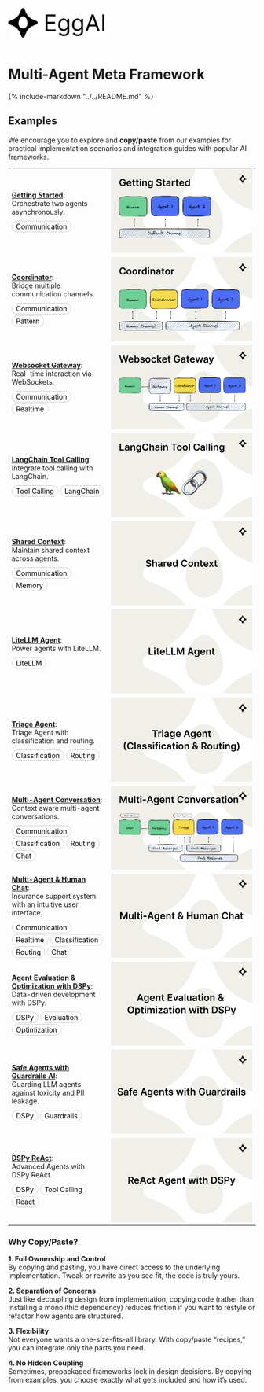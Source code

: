 <img src="assets/eggai-word-and-figuremark.svg" alt="EggAI word and figuremark" width="200px" style="margin-bottom: 16px;" />

# Multi-Agent Meta Framework

{% include-markdown  "../../README.md" %}

## Examples

We encourage you to explore and **copy/paste** from our examples for practical implementation scenarios and integration guides with popular AI frameworks.

<table style="width: 100%">
  <tbody>
    <tr>
      <td style="width: 40%;">
        <a href="examples/getting_started"><strong>Getting Started</strong></a>:<br/>
        Orchestrate two agents asynchronously.
        <div style="padding-top: 8px; color: #000;">
          <div style="margin-top: 2px; display: inline-block; padding: 2px 8px; border: 1px solid #ccc; border-radius: 12px; background-color: #fff;">Communication</div>
        </div>
      </td>
      <td style="width: 60%;">
        <a href="examples/getting_started">
          <img src="assets/example-00.png" alt="Getting Started Example"/>
        </a>
      </td>
    </tr>
    <tr>
      <td style="width: 40%;">
        <a href="examples/coordinator"><strong>Coordinator</strong></a>:<br/>
        Bridge multiple communication channels.
        <div style="padding-top: 8px; color: #000;">
          <div style="margin-top: 2px; display: inline-block; padding: 2px 8px; border: 1px solid #ccc; border-radius: 12px; background-color: #fff;">Communication</div>
          <div style="margin-top: 2px; display: inline-block; padding: 2px 8px; border: 1px solid #ccc; border-radius: 12px; background-color: #fff;">Pattern</div>
        </div>
      </td>
      <td style="width: 60%;">
        <a href="examples/coordinator">
          <img src="assets/example-01.png" alt="Coordinator Example"/>
        </a>
      </td>
    </tr>
    <tr>
      <td style="width: 40%;">
        <a href="examples/websocket_gateway"><strong>Websocket Gateway</strong></a>:<br/>
        Real-time interaction via WebSockets.
        <div style="padding-top: 8px; color: #000;">
          <div style="margin-top: 2px; display: inline-block; padding: 2px 8px; border: 1px solid #ccc; border-radius: 12px; background-color: #fff;">Communication</div>
          <div style="margin-top: 2px; display: inline-block; padding: 2px 8px; border: 1px solid #ccc; border-radius: 12px; background-color: #fff;">Realtime</div>
        </div>
      </td>
      <td style="width: 60%;">
        <a href="examples/websocket_gateway">
          <img src="assets/example-02.png" alt="Websocket Gateway Example"/>
        </a>
      </td>
    </tr>
    <tr>
      <td style="width: 40%;">
        <a href="examples/langchain_tool_calling"><strong>LangChain Tool Calling</strong></a>:<br/>
        Integrate tool calling with LangChain.
        <div style="padding-top: 8px; color: #000;">
          <div style="margin-top: 2px; display: inline-block; padding: 2px 8px; border: 1px solid #ccc; border-radius: 12px; background-color: #fff;">Tool Calling</div>
          <div style="margin-top: 2px; display: inline-block; padding: 2px 8px; border: 1px solid #ccc; border-radius: 12px; background-color: #fff;">LangChain</div>
        </div>
      </td>
      <td style="width: 60%;">
        <a href="examples/langchain_tool_calling">
          <img src="assets/example-03.png" alt="LangChain Tool Calling Example"/>
        </a>
      </td>
    </tr>
    <tr>
      <td style="width: 40%;">
        <a href="examples/shared_context"><strong>Shared Context</strong></a>:<br/>
        Maintain shared context across agents.
        <div style="padding-top: 8px; color: #000;">
          <div style="margin-top: 2px; display: inline-block; padding: 2px 8px; border: 1px solid #ccc; border-radius: 12px; background-color: #fff;">Communication</div>
          <div style="margin-top: 2px; display: inline-block; padding: 2px 8px; border: 1px solid #ccc; border-radius: 12px; background-color: #fff;">Memory</div>
        </div>
      </td>
      <td style="width: 60%;">
        <a href="examples/shared_context">
          <img src="assets/example-04.png" alt="Shared Context Example"/>
        </a>
      </td>
    </tr>
    <tr>
      <td style="width: 40%;">
        <a href="examples/litellm_agent"><strong>LiteLLM Agent</strong></a>:<br/>
        Power agents with LiteLLM.
        <div style="padding-top: 8px; color: #000;">
          <div style="margin-top: 2px; display: inline-block; padding: 2px 8px; border: 1px solid #ccc; border-radius: 12px; background-color: #fff;">LiteLLM</div>
        </div>
      </td>
      <td style="width: 60%;">
        <a href="examples/litellm_agent">
          <img src="assets/example-05.png" alt="LiteLLM Agent Example"/>
        </a>
      </td>
    </tr>
    <tr>
      <td style="width: 40%;">
        <a href="examples/triage_agent"><strong>Triage Agent</strong></a>:<br/>
        Triage Agent with classification and routing.
        <div style="padding-top: 8px; color: #000;">
          <div style="margin-top: 2px; display: inline-block; padding: 2px 8px; border: 1px solid #ccc; border-radius: 12px; background-color: #fff;">Classification</div>
          <div style="margin-top: 2px; display: inline-block; padding: 2px 8px; border: 1px solid #ccc; border-radius: 12px; background-color: #fff;">Routing</div>
        </div>
      </td>
      <td style="width: 60%;">
        <a href="examples/triage_agent">
          <img src="assets/triage-agent.png" alt="Triage Agent"/>
        </a>
      </td>
    </tr>
    <tr>
      <td style="width: 40%;">
        <a href="examples/multi_agent_conversation"><strong>Multi-Agent Conversation</strong></a>:<br/>
        Context aware multi-agent conversations.
        <div style="padding-top: 8px; color: #000;">
          <div style="margin-top: 2px; display: inline-block; padding: 2px 8px; border: 1px solid #ccc; border-radius: 12px; background-color: #fff;">Communication</div>
          <div style="margin-top: 2px; display: inline-block; padding: 2px 8px; border: 1px solid #ccc; border-radius: 12px; background-color: #fff;">Classification</div>
          <div style="margin-top: 2px; display: inline-block; padding: 2px 8px; border: 1px solid #ccc; border-radius: 12px; background-color: #fff;">Routing</div>
          <div style="margin-top: 2px; display: inline-block; padding: 2px 8px; border: 1px solid #ccc; border-radius: 12px; background-color: #fff;">Chat</div>
        </div>
      </td>
      <td style="width: 60%;">
        <a href="examples/multi_agent_conversation">
          <img src="assets/example-06.png" alt="Multi-Agent Conversation Example"/>
        </a>
      </td>
    </tr>
    <tr>
      <td style="width: 40%;">
        <a href="examples/multi_agent_human_chat"><strong>Multi-Agent & Human Chat</strong></a>:<br/>
        Insurance support system with an intuitive user interface.
        <div style="padding-top: 8px; color: #000;">
          <div style="margin-top: 2px; display: inline-block; padding: 2px 8px; border: 1px solid #ccc; border-radius: 12px; background-color: #fff;">Communication</div>
          <div style="margin-top: 2px; display: inline-block; padding: 2px 8px; border: 1px solid #ccc; border-radius: 12px; background-color: #fff;">Realtime</div>
          <div style="margin-top: 2px; display: inline-block; padding: 2px 8px; border: 1px solid #ccc; border-radius: 12px; background-color: #fff;">Classification</div>
          <div style="margin-top: 2px; display: inline-block; padding: 2px 8px; border: 1px solid #ccc; border-radius: 12px; background-color: #fff;">Routing</div>
          <div style="margin-top: 2px; display: inline-block; padding: 2px 8px; border: 1px solid #ccc; border-radius: 12px; background-color: #fff;">Chat</div>
        </div>
      </td>
      <td style="width: 60%;">
        <a href="examples/multi_agent_human_chat">
          <img src="assets/multi-agent-human-chat.png" alt="Multi-Agent & Human Chat"/>
        </a>
      </td>
    </tr>
    <tr>
      <td style="width: 40%;">
        <a href="examples/agent_evaluation_dspy"><strong>Agent Evaluation & Optimization with DSPy</strong></a>:<br/>
        Data-driven development with DSPy.
        <div style="padding-top: 8px; color: #000;">
          <div style="margin-top: 2px; display: inline-block; padding: 2px 8px; border: 1px solid #ccc; border-radius: 12px; background-color: #fff;">DSPy</div>
          <div style="margin-top: 2px; display: inline-block; padding: 2px 8px; border: 1px solid #ccc; border-radius: 12px; background-color: #fff;">Evaluation</div>
          <div style="margin-top: 2px; display: inline-block; padding: 2px 8px; border: 1px solid #ccc; border-radius: 12px; background-color: #fff;">Optimization</div>
        </div>
      </td>
      <td style="width: 60%;">
        <a href="examples/agent_evaluation_dspy">
          <img src="assets/agent-evaluation-dspy.png" alt="Agents Evaluation & DSPy"/>
        </a>
      </td>
    </tr>
      <tr>
      <td style="width: 40%;">
        <a href="examples/agent_evaluation_dspy"><strong>Safe Agents with Guardrails AI</strong></a>:<br/>
        Guarding LLM agents against toxicity and PII leakage.
         <div style="padding-top: 8px; color: #000;">
          <div style="margin-top: 2px; display: inline-block; padding: 2px 8px; border: 1px solid #ccc; border-radius: 12px; background-color: #fff;">DSPy</div>
          <div style="margin-top: 2px; display: inline-block; padding: 2px 8px; border: 1px solid #ccc; border-radius: 12px; background-color: #fff;">Guardrails</div>
        </div>
      </td>
      <td style="width: 60%;">
        <a href="examples/safe_agents_guardrails">
          <img src="assets/safe-agents-guardrails.png" alt="Safe Agents with Guardrails AI"/>
        </a>
      </td>
    </tr>
    <tr>
      <td style="width: 40%;">
        <a href="examples/dspy_react"><strong>DSPy ReAct</strong></a>:<br/>
        Advanced Agents with DSPy ReAct.
        <div style="padding-top: 8px; color: #000;">
          <div style="margin-top: 2px; display: inline-block; padding: 2px 8px; border: 1px solid #ccc; border-radius: 12px; background-color: #fff;">DSPy</div>
          <div style="margin-top: 2px; display: inline-block; padding: 2px 8px; border: 1px solid #ccc; border-radius: 12px; background-color: #fff;">Tool Calling</div>
          <div style="margin-top: 2px; display: inline-block; padding: 2px 8px; border: 1px solid #ccc; border-radius: 12px; background-color: #fff;">React</div>
        </div>
      </td>
      <td style="width: 60%;">
        <a href="examples/dspy_react">
          <img src="assets/react-agent-dspy.png" alt="DSPy ReAct"/>
        </a>
      </td>
    </tr>
  </tbody>
</table>

### Why Copy/Paste?

**1. Full Ownership and Control**  
By copying and pasting, you have direct access to the underlying implementation. Tweak or rewrite as you see fit, the code is truly yours.

**2. Separation of Concerns**  
Just like decoupling design from implementation, copying code (rather than installing a monolithic dependency) reduces friction if you want to restyle or refactor how agents are structured.

**3. Flexibility**  
Not everyone wants a one-size-fits-all library. With copy/paste “recipes,” you can integrate only the parts you need.

**4. No Hidden Coupling**  
Sometimes, prepackaged frameworks lock in design decisions. By copying from examples, you choose exactly what gets included and how it’s used.

